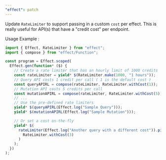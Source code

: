 ```yaml
---
"effect": patch
---
```


Update `RateLimiter` to support passing in a custom `cost` per effect. This is really useful for API(s) that have a "credit cost" per endpoint.

Usage Example :

```ts
import { Effect, RateLimiter } from "effect";
import { compose } from "effect/Function";

const program = Effect.scoped(
  Effect.gen(function* ($) {
    // Create a rate limiter that has an hourly limit of 1000 credits
    const rateLimiter = yield* $(RateLimiter.make(1000, "1 hours"));
    // Query API costs 1 credit per call ( 1 is the default cost )
    const queryAPIRL = compose(rateLimiter, RateLimiter.withCost(1));
    // Mutation API costs 5 credits per call
    const mutationAPIRL = compose(rateLimiter, RateLimiter.withCost(5));
    // ...
    // Use the pre-defined rate limiters
    yield* $(queryAPIRL(Effect.log("Sample Query")));
    yield* $(mutationAPIRL(Effect.log("Sample Mutation")));

    // Or set a cost on-the-fly
    yield* $(
      rateLimiter(Effect.log("Another query with a different cost")).pipe(
        RateLimiter.withCost(3)
      )
    );
  })
);
```
